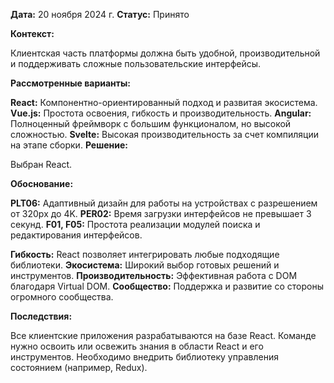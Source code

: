 **Дата:** 20 ноября 2024 г.
**Статус:** Принято

**Контекст:**

Клиентская часть платформы должна быть удобной, 
производительной и поддерживать сложные пользовательские интерфейсы.

**Рассмотренные варианты:**

**React:** Компонентно-ориентированный подход и развитая экосистема.
**Vue.js:** Простота освоения, гибкость и производительность.
**Angular:** Полноценный фреймворк с большим функционалом, но высокой сложностью.
**Svelte:** Высокая производительность за счет компиляции на этапе сборки.
**Решение:**

Выбран React.

**Обоснование:**

**PLT06:** Адаптивный дизайн для работы на устройствах с разрешением от 320px до 4K.
**PER02:** Время загрузки интерфейсов не превышает 3 секунд.
**F01, F05:** Простота реализации модулей поиска и редактирования интерфейсов.

**Гибкость:** React позволяет интегрировать любые подходящие библиотеки.
**Экосистема:** Широкий выбор готовых решений и инструментов.
**Производительность:** Эффективная работа с DOM благодаря Virtual DOM.
**Сообщество:** Поддержка и развитие со стороны огромного сообщества.

**Последствия:**

Все клиентские приложения разрабатываются на базе React.
Команде нужно освоить или освежить знания в области React и его инструментов.
Необходимо внедрить библиотеку управления состоянием (например, Redux).
